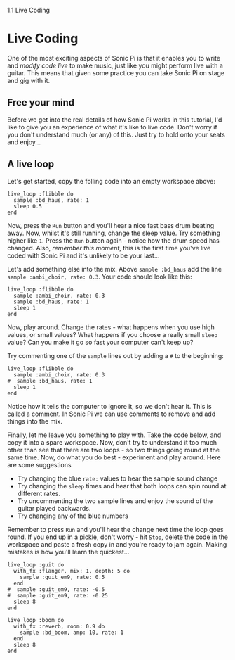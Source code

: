 1.1 Live Coding

# Live Coding

One of the most exciting aspects of Sonic Pi is that it enables you to
write and *modify code live* to make music, just like you might perform
live with a guitar. This means that given some practice you can take
Sonic Pi on stage and gig with it.

## Free your mind

Before we get into the real details of how Sonic Pi works in this
tutorial, I'd like to give you an experience of what it's like to live
code. Don't worry if you don't understand much (or any) of this. Just
try to hold onto your seats and enjoy...

## A live loop

Let's get started, copy the folling code into an empty workspace above:

```
live_loop :flibble do
  sample :bd_haus, rate: 1
  sleep 0.5
end
```

Now, press the `Run` button and you'll hear a nice fast bass drum
beating away. Now, whilst it's still running, change the sleep
value. Try something higher like `1`. Press the `Run` button again -
notice how the drum speed has changed. Also, *remember this moment*, this
is the first time you've live coded with Sonic Pi and it's unlikely to
be your last...

Let's add something else into the mix. Above `sample :bd_haus` add the
line `sample :ambi_choir, rate: 0.3`. Your code should look like this:


```
live_loop :flibble do
  sample :ambi_choir, rate: 0.3
  sample :bd_haus, rate: 1
  sleep 1
end
```

Now, play around. Change the rates - what happens when you use high
values, or small values? What happens if you choose a really small
`sleep` value? Can you make it go so fast your computer can't keep up?

Try commenting one of the `sample` lines out by adding a `#` to the
beginning:

```
live_loop :flibble do
  sample :ambi_choir, rate: 0.3
#  sample :bd_haus, rate: 1
  sleep 1
end

```

Notice how it tells the computer to ignore it, so we don't hear it. This
is called a comment. In Sonic Pi we can use comments to remove and add
things into the mix.

Finally, let me leave you something to play with. Take the code below,
and copy it into a spare workspace. Now, don't try to understand it too
much other than see that there are two loops - so two things going round
at the same time. Now, do what you do best - experiment and play
around. Here are some suggestions

* Try changing the blue `rate:` values to hear the sample sound change
* Try changing the `sleep` times and hear that both loops can spin round at
different rates. 
* Try uncommenting the two sample lines and enjoy the sound of the
guitar played backwards.
* Try changing any of the blue numbers


Remember to press `Run` and you'll hear the change next time the loop
goes round. If you end up in a pickle, don't worry - hit `Stop`, delete
the code in the workspace and paste a fresh copy in and you're ready to
jam again. Making mistakes is how you'll learn the quickest...


```
live_loop :guit do
  with_fx :flanger, mix: 1, depth: 5 do
    sample :guit_em9, rate: 0.5
  end
#  sample :guit_em9, rate: -0.5
#  sample :guit_em9, rate: -0.25
  sleep 8
end

live_loop :boom do
  with_fx :reverb, room: 0.9 do
    sample :bd_boom, amp: 10, rate: 1
  end
  sleep 8
end
```

